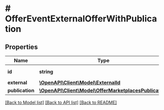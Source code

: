 # # OfferEventExternalOfferWithPublication

## Properties

Name | Type | Description | Notes
------------ | ------------- | ------------- | -------------
**id** | **string** | The offer ID. |
**external** | [**\OpenAPI\Client\Model\ExternalId**](ExternalId.md) |  | [optional]
**publication** | [**\OpenAPI\Client\Model\OfferMarketplacesPublication**](OfferMarketplacesPublication.md) |  |

[[Back to Model list]](../../README.md#models) [[Back to API list]](../../README.md#endpoints) [[Back to README]](../../README.md)
